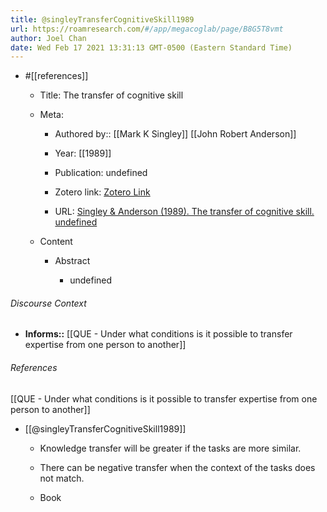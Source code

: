 ```yaml
---
title: @singleyTransferCognitiveSkill1989
url: https://roamresearch.com/#/app/megacoglab/page/B8G5T8vmt
author: Joel Chan
date: Wed Feb 17 2021 13:31:13 GMT-0500 (Eastern Standard Time)
---
```


- #[[references]]

    - Title: The transfer of cognitive skill

    - Meta:

        - Authored by:: [[Mark K Singley]] [[John Robert Anderson]]

        - Year: [[1989]]

        - Publication: undefined

        - Zotero link: [Zotero Link](zotero://select/items/7_5HNJWU7L)

        - URL: [Singley & Anderson (1989). The transfer of cognitive skill. undefined](undefined)

    - Content

        - Abstract

            - undefined

###### Discourse Context

- **Informs::** [[QUE - Under what conditions is it possible to transfer expertise from one person to another]]

###### References

[[QUE - Under what conditions is it possible to transfer expertise from one person to another]]

- [[@singleyTransferCognitiveSkill1989]]

    - Knowledge transfer will be greater if the tasks are more similar.

    - There can be negative transfer when the context of the tasks does not match.

    - Book
